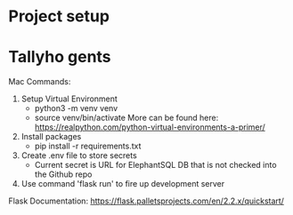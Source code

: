 # Project setup
# Tallyho gents
Mac Commands:
1. Setup Virtual Environment
    - python3 -m venv venv
    - source venv/bin/activate
    More can be found here: https://realpython.com/python-virtual-environments-a-primer/
2. Install packages
    - pip install -r requirements.txt
3. Create .env file to store secrets 
    - Current secret is URL for ElephantSQL DB that is not checked into the Github repo
4. Use command 'flask run' to fire up development server

Flask Documentation: https://flask.palletsprojects.com/en/2.2.x/quickstart/
